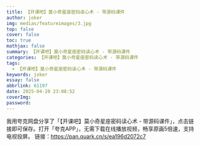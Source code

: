 ```yaml
---
title: 【开课吧】莫小奇星座密码读心术 - 带源码课件
author: joker
img: medias/featureimages/3.jpg
top: false
cover: false
toc: true
mathjax: false
summary: 【开课吧】莫小奇星座密码读心术 - 带源码课件
categories: 【开课吧】莫小奇星座密码读心术 - 带源码课件
tags:
  - 【开课吧】莫小奇星座密码读心术 - 带源码课件
keywords: joker
essay: false
abbrlink: 61197
date: 2025-04-20 23:08:52
coverImg:
password:
---
```


我用夸克网盘分享了「【开课吧】莫小奇星座密码读心术 - 带源码课件」，点击链接即可保存。打开「夸克APP」，无需下载在线播放视频，畅享原画5倍速，支持电视投屏。
链接：https://pan.quark.cn/s/ea196d2072c7
